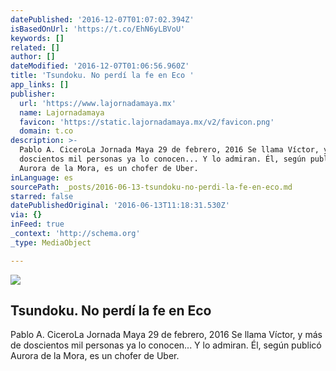 ```yaml
---
datePublished: '2016-12-07T01:07:02.394Z'
isBasedOnUrl: 'https://t.co/EhN6yLBVoU'
keywords: []
related: []
author: []
dateModified: '2016-12-07T01:06:56.960Z'
title: 'Tsundoku. No perdí la fe en Eco '
app_links: []
publisher:
  url: 'https://www.lajornadamaya.mx'
  name: Lajornadamaya
  favicon: 'https://static.lajornadamaya.mx/v2/favicon.png'
  domain: t.co
description: >-
  Pablo A. CiceroLa Jornada Maya 29 de febrero, 2016 Se llama Víctor, y más de
  doscientos mil personas ya lo conocen... Y lo admiran. Él, según publicó
  Aurora de la Mora, es un chofer de Uber.
inLanguage: es
sourcePath: _posts/2016-06-13-tsundoku-no-perdi-la-fe-en-eco.md
starred: false
datePublishedOriginal: '2016-06-13T11:18:31.530Z'
via: {}
inFeed: true
_context: 'http://schema.org'
_type: MediaObject

---
```

<article style=""><img src="https://s3-us-west-2.amazonaws.com/the-grid-img/p/d6ea996376b5174a021d4729c35808094ddd1b43.jpg" /><h1>Tsundoku. No perdí la fe en Eco </h1><p>Pablo A. CiceroLa Jornada Maya 29 de febrero, 2016 Se llama Víctor, y más de doscientos mil personas ya lo conocen... Y lo admiran. Él, según publicó Aurora de la Mora, es un chofer de Uber.</p></article>